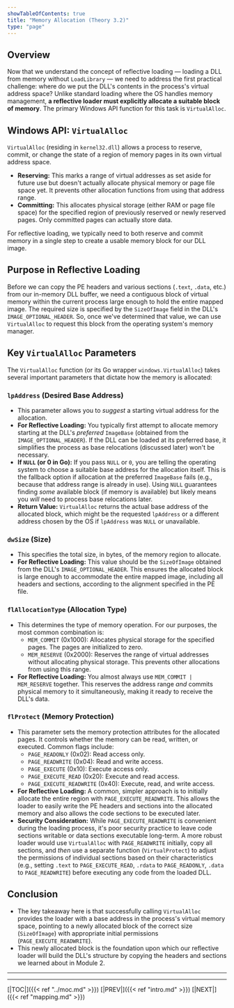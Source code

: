 ```yaml
---
showTableOfContents: true
title: "Memory Allocation (Theory 3.2)"
type: "page"
---
```

## Overview

Now that we understand the concept of reflective loading — loading a DLL from memory without `LoadLibrary` — we need to address the first practical challenge: where do we put the DLL's contents in the process's virtual address space? Unlike standard loading where the OS handles memory management, **a reflective loader must explicitly allocate a suitable block of memory**. The primary Windows API function for this task is `VirtualAlloc`.

## Windows API: `VirtualAlloc`

`VirtualAlloc` (residing in `kernel32.dll`) allows a process to reserve, commit, or change the state of a region of memory pages in its own virtual address space.

- **Reserving:** This marks a range of virtual addresses as set aside for future use but doesn't actually allocate physical memory or page file space yet. It prevents other allocation functions from using that address range.
- **Committing:** This allocates physical storage (either RAM or page file space) for the specified region of previously reserved or newly reserved pages. Only committed pages can actually store data.

For reflective loading, we typically need to both reserve and commit memory in a single step to create a usable memory block for our DLL image.

## Purpose in Reflective Loading

Before we can copy the PE headers and various sections (`.text`, `.data`, etc.) from our in-memory DLL buffer, we need a contiguous block of virtual memory within the current process large enough to hold the entire mapped image. The required size is specified by the `SizeOfImage` field in the DLL's `IMAGE_OPTIONAL_HEADER`.
So, once we've determined that value, we can use `VirtualAlloc` to request this block from the operating system's memory manager.


## Key `VirtualAlloc` Parameters

The `VirtualAlloc` function (or its Go wrapper `windows.VirtualAlloc`) takes several important parameters that dictate how the memory is allocated:

### `lpAddress` (Desired Base Address)
- This parameter allows you to _suggest_ a starting virtual address for the allocation.
- **For Reflective Loading:** You typically first attempt to allocate memory starting at the DLL's _preferred_ `ImageBase` (obtained from the `IMAGE_OPTIONAL_HEADER`). If the DLL can be loaded at its preferred base, it simplifies the process as base relocations (discussed later) won't be necessary.
- **If `NULL` (or 0 in Go):** If you pass `NULL` or `0`, you are telling the operating system to choose a suitable base address for the allocation itself. This is the fallback option if allocation at the preferred `ImageBase` fails (e.g., because that address range is already in use). Using `NULL` guarantees finding _some_ available block (if memory is available) but likely means you _will_ need to process base relocations later.
- **Return Value:** `VirtualAlloc` returns the actual base address of the allocated block, which might be the requested `lpAddress` or a different address chosen by the OS if `lpAddress` was `NULL` or unavailable.

### `dwSize` (Size)
- This specifies the total size, in bytes, of the memory region to allocate.
- **For Reflective Loading:** This value should be the `SizeOfImage` obtained from the DLL's `IMAGE_OPTIONAL_HEADER`. This ensures the allocated block is large enough to accommodate the entire mapped image, including all headers and sections, according to the alignment specified in the PE file.

### `flAllocationType` (Allocation Type)

- This determines the type of memory operation. For our purposes, the most common combination is:
    - `MEM_COMMIT` (0x1000): Allocates physical storage for the specified pages. The pages are initialized to zero.
    - `MEM_RESERVE` (0x2000): Reserves the range of virtual addresses without allocating physical storage. This prevents other allocations from using this range.
- **For Reflective Loading:** You almost always use `MEM_COMMIT | MEM_RESERVE` together. This reserves the address range _and_ commits physical memory to it simultaneously, making it ready to receive the DLL's data.

### `flProtect` (Memory Protection)

- This parameter sets the memory protection attributes for the allocated pages. It controls whether the memory can be read, written, or executed. Common flags include:
    - `PAGE_READONLY` (0x02): Read access only.
    - `PAGE_READWRITE` (0x04): Read and write access.
    - `PAGE_EXECUTE` (0x10): Execute access only.
    - `PAGE_EXECUTE_READ` (0x20): Execute and read access.
    - `PAGE_EXECUTE_READWRITE` (0x40): Execute, read, and write access.
- **For Reflective Loading:** A common, simpler approach is to initially allocate the entire region with `PAGE_EXECUTE_READWRITE`. This allows the loader to easily write the PE headers and sections into the allocated memory and also allows the code sections to be executed later.
- **Security Consideration:** While `PAGE_EXECUTE_READWRITE` is convenient during the loading process, it's poor security practice to leave code sections writable or data sections executable long-term. A more robust loader would use `VirtualAlloc` with `PAGE_READWRITE` initially, copy all sections, and _then_ use a separate function (`VirtualProtect`) to adjust the permissions of individual sections based on their characteristics (e.g., setting `.text` to `PAGE_EXECUTE_READ`, `.rdata` to `PAGE_READONLY`, `.data` to `PAGE_READWRITE`) before executing any code from the loaded DLL. 

## Conclusion
- The key takeaway here is that successfully calling `VirtualAlloc` provides the loader with a base address in the process's virtual memory space, pointing to a newly allocated block of the correct size (`SizeOfImage`) with appropriate initial permissions (`PAGE_EXECUTE_READWRITE`).
- This newly allocated block is the foundation upon which our reflective loader will build the DLL's structure by copying the headers and sections we learned about in Module 2.

___



---
[|TOC|]({{< ref "../moc.md" >}})
[|PREV|]({{< ref "intro.md" >}})
[|NEXT|]({{< ref "mapping.md" >}})